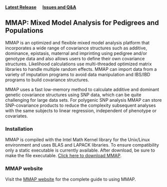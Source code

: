 [**Latest Release**](https://github.com/MMAP/MMAP-releases-issues-Q-and-A/releases/latest) &nbsp; &nbsp; [**Issues and Q&A**](https://github.com/MMAP/MMAP-releases-issues-Q-and-A/issues)

## MMAP: Mixed Model Analysis for Pedigrees and Populations

MMAP is an optimized and flexible mixed model analysis platform that incorporates a wide range of covariance structures such as additive, dominance, epistasis, maternal and imprinting using pedigree and/or genotype data and also allows users to define their own covariance structures. Likelihood calculations use multi-threaded optimized matrix libraries to handle multiple random effects. MMAP can import data from a variety of imputation programs to avoid data manipulation and IBS/IBD programs to build covariance structures.

MMAP uses a fast low-memory method to calculate additive and dominant genetic covariance structures using SNP data, which can be quite challenging for large data sets. For polygenic SNP analysis MMAP can store SNP-covariance products to reduce the complexity subsequent analyses with the same subjects to linear regression, independent of phenotype or covariates. 

### Installation

MMAP is compiled with the Intel Math Kernel library for the Unix/Linux environment and uses BLAS and LAPACK libraries. To ensure compatibility only a static executable is currently available. After download, be sure to make the file executable. [Click here to download MMAP](https://github.com/MMAP/MMAP-releases-issues-Q-and-A/releases/latest).

### MMAP website

Visit the [MMAP website](https://MMAP.github.io/) for the complete guide to using MMAP.
